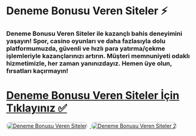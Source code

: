 # Deneme Bonusu Veren Siteler ⚡️
### Deneme Bonusu Veren Siteler ile kazançlı bahis deneyimini yaşayın! Spor, casino oyunları ve daha fazlasıyla dolu platformumuzda, güvenli ve hızlı para yatırma/çekme işlemleriyle kazançlarınızı artırın. Müşteri memnuniyeti odaklı hizmetimizle, her zaman yanınızdayız. Hemen üye olun, fırsatları kaçırmayın!

# <a href="https://heylink.me/denemebonusu2025/">Deneme Bonusu Veren Siteler İçin Tıklayınız ✅</a>

<a href="https://heylink.me/denemebonusu2025/" title="Deneme Bonusu Veren Siteler">
    <img src="https://i.ibb.co/YjtLwQ8/cats.jpg" alt="Deneme Bonusu Veren Siteler" style="max-width: 48%; border: 2px solid #ddd; border-radius: 10px; margin-right: 1%;">
</a>
<a href="https://heylink.me/denemebonusu2025/" title="Deneme Bonusu Veren Siteler">
    <img src="https://i.ibb.co/VHdrjnQ/df.jpg" alt="Deneme Bonusu Veren Siteler 2" style="max-width: 48%; border: 2px solid #ddd; border-radius: 10px;">
</a>
